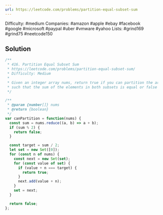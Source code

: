 ```yaml
---
url: https://leetcode.com/problems/partition-equal-subset-sum
---
```


Difficulty: #medium
Companies: #amazon #apple #ebay #facebook #google #microsoft #paypal #uber #vmware #yahoo
Lists: #grind169 #grind75 #neetcode150

## Solution

```javascript
/**
 * 416. Partition Equal Subset Sum
 * https://leetcode.com/problems/partition-equal-subset-sum/
 * Difficulty: Medium
 *
 * Given an integer array nums, return true if you can partition the array into two subsets
 * such that the sum of the elements in both subsets is equal or false otherwise.
 */

/**
 * @param {number[]} nums
 * @return {boolean}
 */
var canPartition = function(nums) {
  const sum = nums.reduce((a, b) => a + b);
  if (sum % 2) {
    return false;
  }

  const target = sum / 2;
  let set = new Set([0]);
  for (const n of nums) {
    const next = new Set(set);
    for (const value of set) {
      if (value + n === target) {
        return true;
      }
      next.add(value + n);
    }
    set = next;
  }

  return false;
};

```
